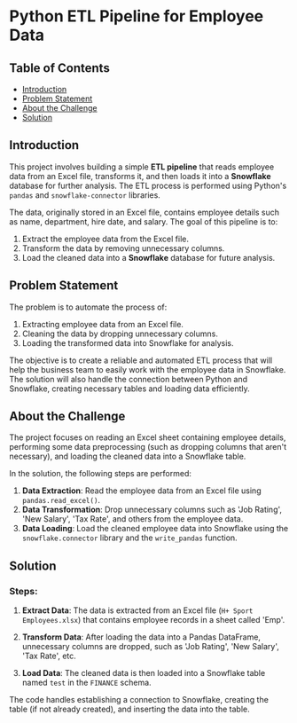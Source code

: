 # Python ETL Pipeline for Employee Data

## Table of Contents
- [Introduction](#introduction)
- [Problem Statement](#problem-statement)
- [About the Challenge](#about-the-challenge)
- [Solution](#solution)

## Introduction
This project involves building a simple **ETL pipeline** that reads employee data from an Excel file, transforms it, and then loads it into a **Snowflake** database for further analysis. The ETL process is performed using Python's `pandas` and `snowflake-connector` libraries. 

The data, originally stored in an Excel file, contains employee details such as name, department, hire date, and salary. The goal of this pipeline is to:
1. Extract the employee data from the Excel file.
2. Transform the data by removing unnecessary columns.
3. Load the cleaned data into a **Snowflake** database for future analysis.

## Problem Statement
The problem is to automate the process of:
1. Extracting employee data from an Excel file.
2. Cleaning the data by dropping unnecessary columns.
3. Loading the transformed data into Snowflake for analysis.

The objective is to create a reliable and automated ETL process that will help the business team to easily work with the employee data in Snowflake. The solution will also handle the connection between Python and Snowflake, creating necessary tables and loading data efficiently.

## About the Challenge
The project focuses on reading an Excel sheet containing employee details, performing some data preprocessing (such as dropping columns that aren't necessary), and loading the cleaned data into a Snowflake table. 

In the solution, the following steps are performed:

1. **Data Extraction**: Read the employee data from an Excel file using `pandas.read_excel()`.
2. **Data Transformation**: Drop unnecessary columns such as 'Job Rating', 'New Salary', 'Tax Rate', and others from the employee data.
3. **Data Loading**: Load the cleaned employee data into Snowflake using the `snowflake.connector` library and the `write_pandas` function.

## Solution

### Steps:

1. **Extract Data**: 
   The data is extracted from an Excel file (`H+ Sport Employees.xlsx`) that contains employee records in a sheet called 'Emp'.

2. **Transform Data**: 
   After loading the data into a Pandas DataFrame, unnecessary columns are dropped, such as 'Job Rating', 'New Salary', 'Tax Rate', etc.

3. **Load Data**: 
   The cleaned data is then loaded into a Snowflake table named `test` in the `FINANCE` schema.

The code handles establishing a connection to Snowflake, creating the table (if not already created), and inserting the data into the table.

